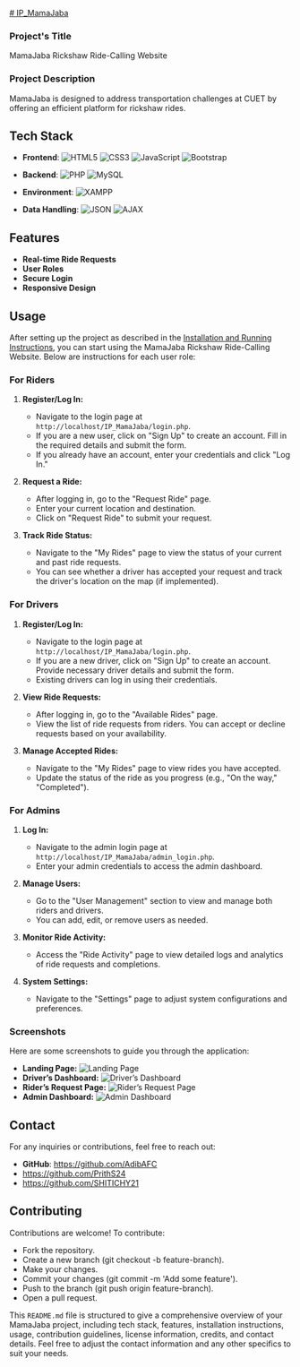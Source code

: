 [# IP_MamaJaba](https://adibafc.github.io/IP_MamaJaba/)

### Project's Title
MamaJaba Rickshaw Ride-Calling Website

### Project Description
MamaJaba is designed to address transportation challenges at CUET by offering an efficient platform for rickshaw rides.

## Tech Stack

- **Frontend**: 
  ![HTML5](https://img.shields.io/badge/-HTML5-E34F26?logo=html5&logoColor=white&style=flat)
  ![CSS3](https://img.shields.io/badge/-CSS3-1572B6?logo=css3&logoColor=white&style=flat)
  ![JavaScript](https://img.shields.io/badge/-JavaScript-F7DF1E?logo=javascript&logoColor=black&style=flat)
  ![Bootstrap](https://img.shields.io/badge/-Bootstrap-563D7C?logo=bootstrap&logoColor=white&style=flat)

- **Backend**: 
  ![PHP](https://img.shields.io/badge/-PHP-777BB4?logo=php&logoColor=white&style=flat)
  ![MySQL](https://img.shields.io/badge/-MySQL-4479A1?logo=mysql&logoColor=white&style=flat)

- **Environment**: 
  ![XAMPP](https://img.shields.io/badge/-XAMPP-FB7A24?logo=xampp&logoColor=white&style=flat)

- **Data Handling**: 
  ![JSON](https://img.shields.io/badge/-JSON-000000?logo=json&logoColor=white&style=flat)
  ![AJAX](https://img.shields.io/badge/-AJAX-4B8BBE?logo=ajax&logoColor=white&style=flat)

## Features
- **Real-time Ride Requests**
- **User Roles**
- **Secure Login**
- **Responsive Design** 

## Usage

After setting up the project as described in the [Installation and Running Instructions](#how-to-install-and-run-the-project), you can start using the MamaJaba Rickshaw Ride-Calling Website. Below are instructions for each user role:

### For Riders
1. **Register/Log In:**
   - Navigate to the login page at `http://localhost/IP_MamaJaba/login.php`.
   - If you are a new user, click on "Sign Up" to create an account. Fill in the required details and submit the form.
   - If you already have an account, enter your credentials and click "Log In."

2. **Request a Ride:**
   - After logging in, go to the "Request Ride" page.
   - Enter your current location and destination.
   - Click on "Request Ride" to submit your request.

3. **Track Ride Status:**
   - Navigate to the "My Rides" page to view the status of your current and past ride requests.
   - You can see whether a driver has accepted your request and track the driver's location on the map (if implemented).

### For Drivers
1. **Register/Log In:**
   - Navigate to the login page at `http://localhost/IP_MamaJaba/login.php`.
   - If you are a new driver, click on "Sign Up" to create an account. Provide necessary driver details and submit the form.
   - Existing drivers can log in using their credentials.

2. **View Ride Requests:**
   - After logging in, go to the "Available Rides" page.
   - View the list of ride requests from riders. You can accept or decline requests based on your availability.

3. **Manage Accepted Rides:**
   - Navigate to the "My Rides" page to view rides you have accepted.
   - Update the status of the ride as you progress (e.g., "On the way," "Completed").

### For Admins
1. **Log In:**
   - Navigate to the admin login page at `http://localhost/IP_MamaJaba/admin_login.php`.
   - Enter your admin credentials to access the admin dashboard.

2. **Manage Users:**
   - Go to the "User Management" section to view and manage both riders and drivers.
   - You can add, edit, or remove users as needed.

3. **Monitor Ride Activity:**
   - Access the "Ride Activity" page to view detailed logs and analytics of ride requests and completions.

4. **System Settings:**
   - Navigate to the "Settings" page to adjust system configurations and preferences.

### Screenshots
Here are some screenshots to guide you through the application:

- **Landing Page:** ![Landing Page](docs/screenshots/landing_page.png)
- **Driver’s Dashboard:** ![Driver’s Dashboard](docs/screenshots/drivers_dashboard.png)
- **Rider’s Request Page:** ![Rider’s Request Page](docs/screenshots/riders_request_page.png)
- **Admin Dashboard:** ![Admin Dashboard](docs/screenshots/admin_dashboard.png)


## Contact
For any inquiries or contributions, feel free to reach out:
- **GitHub**: https://github.com/AdibAFC
- https://github.com/PrithS24
- https://github.com/SHITICHY21

## Contributing
Contributions are welcome! To contribute:

- Fork the repository.
- Create a new branch (git checkout -b feature-branch).
- Make your changes.
- Commit your changes (git commit -m 'Add some feature').
- Push to the branch (git push origin feature-branch).
- Open a pull request.
  
This `README.md` file is structured to give a comprehensive overview of your MamaJaba project, including tech stack, features, installation instructions, usage, contribution guidelines, license information, credits, and contact details. Feel free to adjust the contact information and any other specifics to suit your needs.






